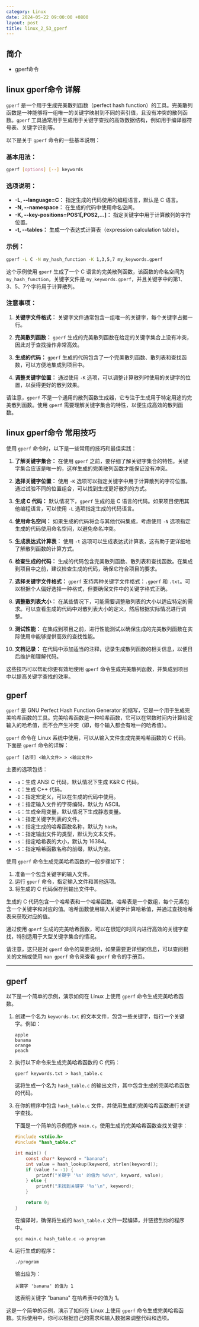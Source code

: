 ```yaml
---
category: Linux
date: 2024-05-22 09:00:00 +0800
layout: post
title: linux_2_53_gperf
---
```

## 简介

+ gperf命令

## linux gperf命令 详解

`gperf` 是一个用于生成完美散列函数（perfect hash function）的工具。完美散列函数是一种能够将一组唯一的关键字映射到不同的索引值，且没有冲突的散列函数。`gperf` 工具通常用于生成用于关键字查找的高效数据结构，例如用于编译器符号表、关键字识别等。

以下是关于 `gperf` 命令的一些基本说明：

### 基本用法：

```bash
gperf [options] [--] keywords
```

### 选项说明：

- **-L, --language=C：** 指定生成的代码使用的编程语言，默认是 C 语言。
- **-N, --namespace：** 在生成的代码中使用命名空间。
- **-K, --key-positions=POS1[,POS2,...]：** 指定关键字中用于计算散列的字符位置。
- **-t, --tables：** 生成一个表达式计算表（expression calculation table）。

### 示例：

```bash
gperf -L C -N my_hash_function -K 1,3,5,7 my_keywords.gperf
```

这个示例使用 `gperf` 生成了一个 C 语言的完美散列函数，该函数的命名空间为 `my_hash_function`，关键字文件是 `my_keywords.gperf`，并且关键字中的第1、3、5、7个字符用于计算散列。

### 注意事项：

1. **关键字文件格式：** 关键字文件通常包含一组唯一的关键字，每个关键字占据一行。

2. **完美散列函数：** `gperf` 生成的完美散列函数在给定的关键字集合上没有冲突，因此对于查找操作非常高效。

3. **生成的代码：** `gperf` 生成的代码包含了一个完美散列函数、散列表和查找函数，可以方便地集成到项目中。

4. **调整关键字位置：** 通过使用 `-K` 选项，可以调整计算散列时使用的关键字的位置，以获得更好的散列效果。

请注意，`gperf` 不是一个通用的散列函数生成器，它专注于生成用于特定用途的完美散列函数。使用 `gperf` 需要理解关键字集合的特性，以便生成高效的散列函数。

## linux gperf命令 常用技巧

使用 `gperf` 命令时，以下是一些常用的技巧和最佳实践：

1. **了解关键字集合：**
   在使用 `gperf` 之前，要仔细了解关键字集合的特性。关键字集合应该是唯一的，这样生成的完美散列函数才能保证没有冲突。

2. **选择关键字位置：**
   使用 `-K` 选项可以指定关键字中用于计算散列的字符位置。通过试验不同的位置组合，可以找到生成更好散列的方式。

3. **生成 C 代码：**
   默认情况下，`gperf` 生成的是 C 语言的代码。如果项目使用其他编程语言，可以使用 `-L` 选项指定生成的代码语言。

4. **使用命名空间：**
   如果生成的代码将会与其他代码集成，考虑使用 `-N` 选项指定生成的代码使用命名空间，以避免命名冲突。

5. **生成表达式计算表：**
   使用 `-t` 选项可以生成表达式计算表，这有助于更详细地了解散列函数的计算方式。

6. **检查生成的代码：**
   生成的代码包含完美散列函数、散列表和查找函数。在集成到项目中之前，建议检查生成的代码，确保它符合项目的要求。

7. **选择关键字文件格式：**
   `gperf` 支持两种关键字文件格式：`.gperf` 和 `.txt`。可以根据个人偏好选择一种格式，但要确保文件中的关键字格式正确。

8. **调整散列表大小：**
   在某些情况下，可能需要调整散列表的大小以适应特定的需求。可以查看生成的代码中对散列表大小的定义，然后根据实际情况进行调整。

9. **测试性能：**
   在集成到项目之前，进行性能测试以确保生成的完美散列函数在实际使用中能够提供高效的查找性能。

10. **文档记录：**
    在代码中添加适当的注释，记录生成散列函数的相关信息，以便日后维护和理解代码。

这些技巧可以帮助你更有效地使用 `gperf` 命令生成完美散列函数，并集成到项目中以提高关键字查找的效率。

## gperf 

`gperf` 是 GNU Perfect Hash Function Generator 的缩写，它是一个用于生成完美哈希函数的工具。完美哈希函数是一种哈希函数，它可以在常数时间内计算给定输入的哈希值，而不会产生冲突（即，每个输入都会有唯一的哈希值）。

`gperf` 命令在 Linux 系统中使用，可以从输入文件生成完美哈希函数的 C 代码。下面是 `gperf` 命令的详解：

```shell
gperf [选项] <输入文件> > <输出文件>
```

主要的选项包括：

- `-a`：生成 ANSI C 代码，默认情况下生成 K&R C 代码。
- `-C`：生成 C++ 代码。
- `-D`：指定宏定义，可以在生成的代码中使用。
- `-E`：指定输入文件的字符编码，默认为 ASCII。
- `-G`：生成全局变量，默认情况下生成静态变量。
- `-k`：指定关键字列表的文件。
- `-N`：指定生成的哈希函数名称，默认为 `hash`。
- `-t`：指定输出文件的类型，默认为文本文件。
- `-s`：指定哈希表的大小，默认为 16384。
- `-S`：指定哈希函数名称的前缀，默认为空。

使用 `gperf` 命令生成完美哈希函数的一般步骤如下：

1. 准备一个包含关键字的输入文件。
2. 运行 `gperf` 命令，指定输入文件和其他选项。
3. 将生成的 C 代码保存到输出文件中。

生成的 C 代码包含一个哈希表和一个哈希函数。哈希表是一个数组，每个元素包含一个关键字和对应的值。哈希函数使用输入关键字计算哈希值，并通过查找哈希表来获取对应的值。

通过使用 `gperf` 生成的完美哈希函数，可以在很短的时间内进行高效的关键字查找，特别适用于大型关键字集合的情况。

请注意，这只是对 `gperf` 命令的简要说明，如果需要更详细的信息，可以查阅相关的文档或使用 `man gperf` 命令来查看 `gperf` 命令的手册页。

---

## gperf

以下是一个简单的示例，演示如何在 Linux 上使用 `gperf` 命令生成完美哈希函数。

1. 创建一个名为 `keywords.txt` 的文本文件，包含一些关键字，每行一个关键字。例如：

   ```plaintext
   apple
   banana
   orange
   peach
   ```

2. 执行以下命令来生成完美哈希函数的 C 代码：

   ```shell
   gperf keywords.txt > hash_table.c
   ```

   这将生成一个名为 `hash_table.c` 的输出文件，其中包含生成的完美哈希函数的代码。

3. 在你的程序中包含 `hash_table.c` 文件，并使用生成的完美哈希函数进行关键字查找。

   下面是一个简单的示例程序 `main.c`，使用生成的完美哈希函数查找关键字：

   ```c
   #include <stdio.h>
   #include "hash_table.c"

   int main() {
       const char* keyword = "banana";
       int value = hash_lookup(keyword, strlen(keyword));
       if (value != -1) {
           printf("关键字 '%s' 的值为 %d\n", keyword, value);
       } else {
           printf("未找到关键字 '%s'\n", keyword);
       }

       return 0;
   }
   ```

   在编译时，确保将生成的 `hash_table.c` 文件一起编译，并链接到你的程序中。

   ```shell
   gcc main.c hash_table.c -o program
   ```

4. 运行生成的程序：

   ```shell
   ./program
   ```

   输出应为：

   ```plaintext
   关键字 'banana' 的值为 1
   ```

   这表明关键字 "banana" 在哈希表中的值为 1。

这是一个简单的示例，演示了如何在 Linux 上使用 `gperf` 命令生成完美哈希函数。实际使用中，你可以根据自己的需求和输入数据来调整代码和选项。